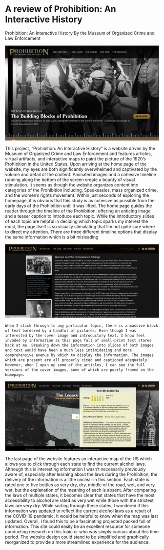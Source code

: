 # A review of Prohibition: An Interactive History

Prohibition: An Interactive History
By the Museum of Organized Crime and Law Enforcement

![Home Page](https://github.com/rebeccakiser/rebeccakiser/blob/master/images/Review%20Image%20Home%20Page.png)

This project, “Prohibition: An Interactive History” is a website driven by the Museum of Organized Crime and Law Enforcement and features articles, virtual artifacts, and interactive maps to paint the picture of the 1920’s Prohibition in the United States. Upon arriving at the home page of the website, my eyes are both significantly overwhelmed and captivated by the volume and detail of the content. Animated images and a cohesive timeline running along the bottom of the screen create a bounty of visual stimulation. It seems as though the website organizes content into categories of the Prohibition including, Speakeasies, mass organized crime, and the women’s rights movement. Within just seconds of exploring the homepage, it is obvious that this study is as cohesive as possible from the early days of the Prohibition until it was lifted. 
	The home page guides the reader through the timeline of the Prohibition, offering an enticing image and a teaser caption to introduce each topic. While the introductory slides of each topic are helpful in deciding which topic sparks my interest the most, the page itself is so visually stimulating that I’m not quite sure where to direct my attention. There are three different timeline options that display the same information which is a bit misleading. 
  
![Article](https://github.com/rebeccakiser/rebeccakiser/blob/master/images/Review%20Image%20Article.png)

	When I click through to any particular topic, there is a massive block of text bordered by a handful of pictures. Even though I was interested by the cover image and introductory text, I know feel invaded by information as this page full of small-print text stares back at me. Breaking down the information into slides of both images and text would have been a much less intimidating and more comprehensive avenue by which to display the information. The images which are present are all properly cited and captioned adequately. However, when I open up some of the articles, I can see the full versions of the cover images, some of which are poorly framed on the homepage. 
  
  ![Article](https://github.com/rebeccakiser/rebeccakiser/blob/master/images/Review%20Image%20map.png)
  
The last page of the website features an interactive map of the US which allows you to click through each state to find the current alcohol laws. Although this is interesting information I wasn’t necessarily previously aware of, especially after learning about the laws during the Prohibition, the delivery of the information is a little unclear in this section. Each state is rated one to five bottles as very dry, dry, middle of the road, wet, and very wet, but the explanation of the meaning of each is absent. After comparing the laws of multiple states, it becomes clear that states that have the most accessibility to alcohol are rated as very wet while those with the strictest laws are very dry. While sorting through these states, I wondered if this information was updated to reflect the current alcohol laws as a result of the COVID-19 pandemic. It would be helpful to know when the map was last updated. 
Overall, I found this to be a fascinating projected packed full of information. This site could easily be an excellent resource for someone conducting research on this topic or who was simply curious about this time period. The website design could stand to be simplified and graphically reorganized to provide a more streamlined experience for the audience. 

